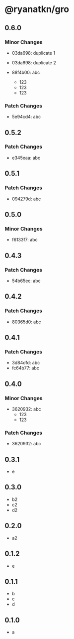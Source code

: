 # @ryanatkn/gro

## 0.6.0

### Minor Changes

- 03da698: duplicate 1
- 03da698: duplicate 2
- 88f4b00: abc

  - 123
  - 123
  - 123

### Patch Changes

- 5e94cd4: abc

## 0.5.2

### Patch Changes

- e345eaa: abc

## 0.5.1

### Patch Changes

- 094279d: abc

## 0.5.0

### Minor Changes

- f6133f7: abc

## 0.4.3

### Patch Changes

- 54b65ec: abc

## 0.4.2

### Patch Changes

- 80365d0: abc

## 0.4.1

### Patch Changes

- 3d84dfd: abc
- fc64b77: abc

## 0.4.0

### Minor Changes

- 3620932: abc
  - 123
  - 123

### Patch Changes

- 3620932: abc

## 0.3.1

- e

## 0.3.0

- b2
- c2
- d2

## 0.2.0

- a2

## 0.1.2

- e

## 0.1.1

- b
- c
- d

## 0.1.0

- a
